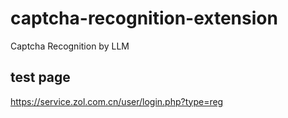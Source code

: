 # captcha-recognition-extension

Captcha Recognition by LLM

## test page

https://service.zol.com.cn/user/login.php?type=reg
